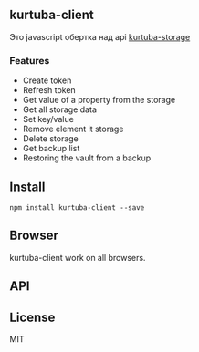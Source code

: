 ## kurtuba-client
Это javascript обертка над api [kurtuba-storage](https://github.com/hazratgs/kurtuba-storage)


### Features
 - Create token
 - Refresh token
 - Get value of a property from the storage
 - Get all storage data
 - Set key/value
 - Remove element it storage
 - Delete storage
 - Get backup list
 - Restoring the vault from a backup

## Install

    npm install kurtuba-client --save

## Browser
kurtuba-client work on all browsers.

## API


## License
MIT
